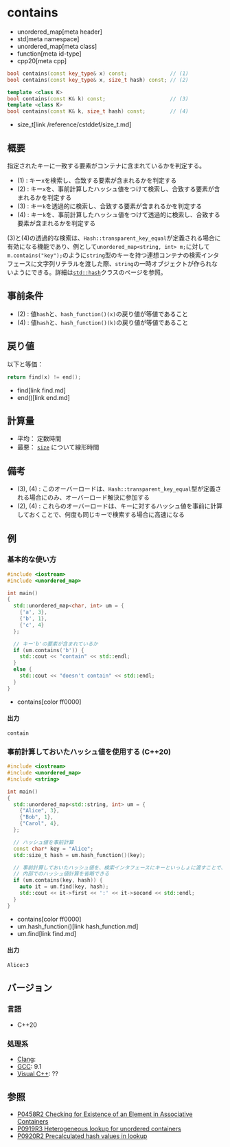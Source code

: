 # contains
* unordered_map[meta header]
* std[meta namespace]
* unordered_map[meta class]
* function[meta id-type]
* cpp20[meta cpp]

```cpp
bool contains(const key_type& x) const;              // (1)
bool contains(const key_type& x, size_t hash) const; // (2)

template <class K>
bool contains(const K& k) const;                     // (3)
template <class K>
bool contains(const K& k, size_t hash) const;        // (4)
```
* size_t[link /reference/cstddef/size_t.md]


## 概要
指定されたキーに一致する要素がコンテナに含まれているかを判定する。

- (1) : キー`x`を検索し、合致する要素が含まれるかを判定する
- (2) : キー`x`を、事前計算したハッシュ値をつけて検索し、合致する要素が含まれるかを判定する
- (3) : キー`k`を透過的に検索し、合致する要素が含まれるかを判定する
- (4) : キー`k`を、事前計算したハッシュ値をつけて透過的に検索し、合致する要素が含まれるかを判定する

(3)と(4)の透過的な検索は、`Hash::transparent_key_equal`が定義される場合に有効になる機能であり、例として`unordered_map<string, int> m;`に対して`m.contains("key");`のように`string`型のキーを持つ連想コンテナの検索インタフェースに文字列リテラルを渡した際、`string`の一時オブジェクトが作られないようにできる。詳細は[`std::hash`](/reference/functional/hash.md)クラスのページを参照。


## 事前条件
- (2) : 値`hash`と、`hash_function()(x)`の戻り値が等値であること
- (4) : 値`hash`と、`hash_function()(k)`の戻り値が等値であること


## 戻り値
以下と等価：

```cpp
return find(x) != end();
```
* find[link find.md]
* end()[link end.md]


## 計算量
- 平均： 定数時間
- 最悪： [`size`](size.md) について線形時間


## 備考
- (3), (4) : このオーバーロードは、`Hash::transparent_key_equal`型が定義される場合にのみ、オーバーロード解決に参加する
- (2), (4) : これらのオーバーロードは、キーに対するハッシュ値を事前に計算しておくことで、何度も同じキーで検索する場合に高速になる


## 例
### 基本的な使い方
```cpp example
#include <iostream>
#include <unordered_map>

int main()
{
  std::unordered_map<char, int> um = {
    {'a', 3},
    {'b', 1},
    {'c', 4}
  };

  // キー'b'の要素が含まれているか
  if (um.contains('b')) {
    std::cout << "contain" << std::endl;
  }
  else {
    std::cout << "doesn't contain" << std::endl;
  }
}
```
* contains[color ff0000]

#### 出力
```
contain
```

### 事前計算しておいたハッシュ値を使用する (C++20)
```cpp example
#include <iostream>
#include <unordered_map>
#include <string>

int main()
{
  std::unordered_map<std::string, int> um = {
    {"Alice", 3},
    {"Bob", 1},
    {"Carol", 4},
  };

  // ハッシュ値を事前計算
  const char* key = "Alice";
  std::size_t hash = um.hash_function()(key);

  // 事前計算しておいたハッシュ値を、検索インタフェースにキーといっしょに渡すことで、
  // 内部でのハッシュ値計算を省略できる
  if (um.contains(key, hash)) {
    auto it = um.find(key, hash);
    std::cout << it->first << ':' << it->second << std::endl;
  }
}
```
* contains[color ff0000]
* um.hash_function()[link hash_function.md]
* um.find[link find.md]

#### 出力
```
Alice:3
```

## バージョン
### 言語
- C++20

### 処理系
- [Clang](/implementation.md#clang):
- [GCC](/implementation.md#gcc): 9.1
- [Visual C++](/implementation.md#visual_cpp): ??

## 参照
- [P0458R2 Checking for Existence of an Element in Associative Containers](http://www.open-std.org/jtc1/sc22/wg21/docs/papers/2018/p0458r2.html)
- [P0919R3 Heterogeneous lookup for unordered containers](http://www.open-std.org/jtc1/sc22/wg21/docs/papers/2018/p0919r3.html)
- [P0920R2 Precalculated hash values in lookup](http://www.open-std.org/jtc1/sc22/wg21/docs/papers/2019/p0920r2.html)
